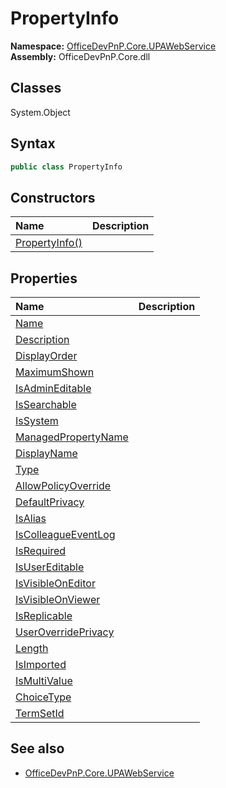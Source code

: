 # PropertyInfo

**Namespace:** [OfficeDevPnP.Core.UPAWebService](OfficeDevPnP.Core.UPAWebService.md)  
**Assembly:** OfficeDevPnP.Core.dll  
## Classes
System.Object  
## Syntax
```C#
public class PropertyInfo
```
## Constructors
|**Name**|**Description**|
|:-----|:-----|
| [PropertyInfo()](PropertyInfoconstructor1details.md) | 
## Properties
|**Name**|**Description**|
|:-----|:-----|
| [Name](PropertyInfo.Name.md) | 
| [Description](PropertyInfo.Description.md) | 
| [DisplayOrder](PropertyInfo.DisplayOrder.md) | 
| [MaximumShown](PropertyInfo.MaximumShown.md) | 
| [IsAdminEditable](PropertyInfo.IsAdminEditable.md) | 
| [IsSearchable](PropertyInfo.IsSearchable.md) | 
| [IsSystem](PropertyInfo.IsSystem.md) | 
| [ManagedPropertyName](PropertyInfo.ManagedPropertyName.md) | 
| [DisplayName](PropertyInfo.DisplayName.md) | 
| [Type](PropertyInfo.Type.md) | 
| [AllowPolicyOverride](PropertyInfo.AllowPolicyOverride.md) | 
| [DefaultPrivacy](PropertyInfo.DefaultPrivacy.md) | 
| [IsAlias](PropertyInfo.IsAlias.md) | 
| [IsColleagueEventLog](PropertyInfo.IsColleagueEventLog.md) | 
| [IsRequired](PropertyInfo.IsRequired.md) | 
| [IsUserEditable](PropertyInfo.IsUserEditable.md) | 
| [IsVisibleOnEditor](PropertyInfo.IsVisibleOnEditor.md) | 
| [IsVisibleOnViewer](PropertyInfo.IsVisibleOnViewer.md) | 
| [IsReplicable](PropertyInfo.IsReplicable.md) | 
| [UserOverridePrivacy](PropertyInfo.UserOverridePrivacy.md) | 
| [Length](PropertyInfo.Length.md) | 
| [IsImported](PropertyInfo.IsImported.md) | 
| [IsMultiValue](PropertyInfo.IsMultiValue.md) | 
| [ChoiceType](PropertyInfo.ChoiceType.md) | 
| [TermSetId](PropertyInfo.TermSetId.md) | 
## See also
- [OfficeDevPnP.Core.UPAWebService](OfficeDevPnP.Core.UPAWebService.md)
